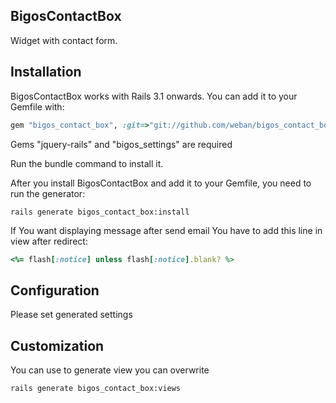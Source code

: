 ## BigosContactBox
Widget with contact form.

## Installation

BigosContactBox works with Rails 3.1 onwards. You can add it to your Gemfile with:

```ruby
gem "bigos_contact_box", :git=>"git://github.com/weban/bigos_contact_box.git"  

```
Gems "jquery-rails" and "bigos_settings" are required

Run the bundle command to install it.

After you install BigosContactBox and add it to your Gemfile, you need to run the generator:

```console
rails generate bigos_contact_box:install
```

If You want displaying message after send email You have to add this line in view after redirect:

```ruby
<%= flash[:notice] unless flash[:notice].blank? %>
```


## Configuration

Please set generated settings

## Customization

You can use to generate view you can overwrite
```console
rails generate bigos_contact_box:views
```
